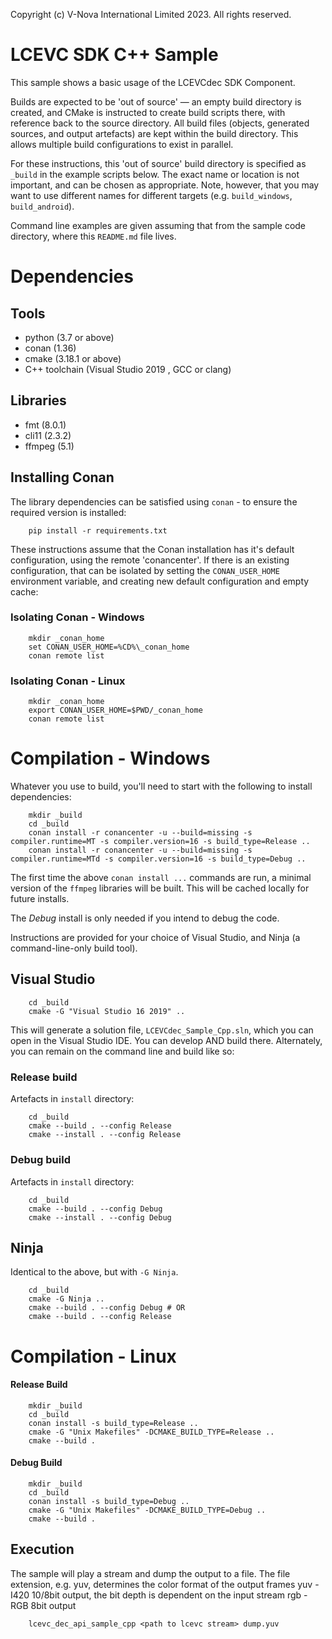 Copyright (c) V-Nova International Limited 2023. All rights reserved.

# LCEVC SDK C++ Sample

This sample shows a basic usage of the LCEVCdec SDK Component.

Builds are expected to be 'out of source' — an empty build directory is created, and CMake is instructed to create build scripts there, with reference back to the source directory. All build files (objects, generated sources, and output artefacts) are kept within the build directory. This allows multiple build configurations to exist in parallel.

For these instructions, this 'out of source' build directory is specified as `_build` in the example scripts below. The exact name or location is not important, and can be chosen as appropriate. Note, however, that you may want to use different names for different targets (e.g. `build_windows`, `build_android`).

Command line examples are given assuming that from the sample code directory, where this `README.md` file lives.
 
# Dependencies

## Tools

 - python (3.7 or above)
 - conan (1.36)
 - cmake (3.18.1 or above)
 - C++ toolchain (Visual Studio 2019 , GCC or clang)

## Libraries

 - fmt (8.0.1)
 - cli11 (2.3.2)
 - ffmpeg (5.1)

## Installing Conan

The library dependencies can be satisfied using `conan` - to ensure the required version is installed:

```shell
    pip install -r requirements.txt
```

These instructions assume that the Conan installation has it's default configuration, using the remote  'conancenter'.
If there is an existing configuration, that can be isolated by setting the `CONAN_USER_HOME` environment variable,
and creating new default configuration and empty cache:

### Isolating Conan - Windows

```shell
    mkdir _conan_home
    set CONAN_USER_HOME=%CD%\_conan_home
    conan remote list
```

### Isolating Conan - Linux

```shell
    mkdir _conan_home
    export CONAN_USER_HOME=$PWD/_conan_home
    conan remote list
```

# Compilation - Windows

Whatever you use to build, you'll need to start with the following to install dependencies:

```shell
    mkdir _build
    cd _build
    conan install -r conancenter -u --build=missing -s compiler.runtime=MT -s compiler.version=16 -s build_type=Release ..
    conan install -r conancenter -u --build=missing -s compiler.runtime=MTd -s compiler.version=16 -s build_type=Debug ..
```
The first time the above `conan install ...` commands are run, a minimal version of the `ffmpeg` libraries will be built. This
will be cached locally for future installs.

The *Debug* install is only needed if you intend to debug the code.

Instructions are provided for your choice of Visual Studio, and Ninja (a command-line-only build tool).

## Visual Studio

```shell
    cd _build
    cmake -G "Visual Studio 16 2019" ..
```
This will generate a solution file, `LCEVCdec_Sample_Cpp.sln`, which you can open in the Visual Studio IDE. You can develop AND build there. Alternately, you can remain on the command line and build like so:

### Release build

Artefacts in `install` directory:

```shell
    cd _build
    cmake --build . --config Release
    cmake --install . --config Release
```

### Debug build

Artefacts in `install` directory:

```shell
    cd _build
    cmake --build . --config Debug
    cmake --install . --config Debug
```

## Ninja

Identical to the above, but with `-G Ninja`.

```shell
    cd _build
    cmake -G Ninja ..
    cmake --build . --config Debug # OR
    cmake --build . --config Release
```

# Compilation - Linux

#### Release Build

```shell
    mkdir _build
    cd _build
    conan install -s build_type=Release .. 
    cmake -G "Unix Makefiles" -DCMAKE_BUILD_TYPE=Release ..
    cmake --build .
```

#### Debug Build

```shell
    mkdir _build
    cd _build
    conan install -s build_type=Debug ..
    cmake -G "Unix Makefiles" -DCMAKE_BUILD_TYPE=Debug ..
    cmake --build .
```

## Execution

The sample will play a stream and dump the output to a file.
The file extension, e.g. yuv, determines the color format of the output frames
yuv - I420 10/8bit output, the bit depth is dependent on the input stream
rgb - RGB 8bit output

```shell
    lcevc_dec_api_sample_cpp <path to lcevc stream> dump.yuv
```
